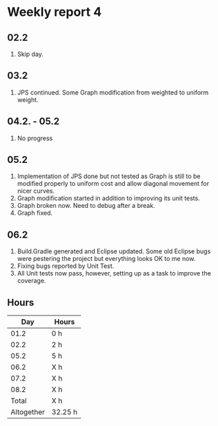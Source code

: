 # Weekly report 4

## 02.2
1. Skip day.

## 03.2
1. JPS continued. Some Graph modification from weighted to uniform weight.

## 04.2. - 05.2
1. No progress

## 05.2
1. Implementation of JPS done but not tested as Graph is still to be modified properly to uniform cost and allow diagonal movement for nicer curves.
1. Graph modification started in addition to improving its unit tests.
1. Graph broken now. Need to debug after a break.
1. Graph fixed.

## 06.2
1. Build.Gradle generated and Eclipse updated. Some old Eclipse bugs were pestering the project but everything looks OK to me now.
1. Fixing bugs reported by Unit Test.
1. All Unit tests now pass, however, setting up as a task to improve the coverage.


## Hours
Day | Hours
---- | ----
01.2 | 0 h
02.2 | 2 h
05.2 | 5 h
06.2 | X h
07.2 | X h
08.2 | X h
Total | X h
Altogether | 32.25 h

